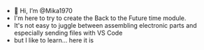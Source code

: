 - 👋 Hi, I’m @Mika1970
- I'm here to try to create the Back to the Future time module.
- It's not easy to juggle between assembling electronic parts and especially sending files with VS Code
- but I like to learn... here it is

<!---
Mika1970/Mika1970 is a ✨ special ✨ repository because its `README.md` (this file) appears on your GitHub profile.
You can click the Preview link to take a look at your changes.
--->
